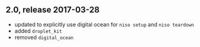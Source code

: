 ## 2.0, release 2017-03-28
* updated to explicitly use digital ocean for `niso setup` and `niso teardown`
* added `droplet_kit`
* removed `digital_ocean`
